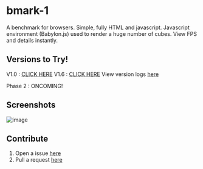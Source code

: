 # bmark-1
A benchmark for browsers. Simple, fully HTML and javascript. Javascript environment (Babylon.js) used to render a huge number of cubes. View FPS and details instantly.

## Versions to Try! 
V1.0 : [CLICK HERE](https://dev1012-lzh.github.io/bmark-1/v1.0/index.html)
V1.6 : [CLICK HERE](https://dev1012-lzh.github.io/bmark-1/index.html)
View version logs [here](./vlogs.md)

Phase 2 : ONCOMING!

## Screenshots
![image](https://github.com/user-attachments/assets/1be826af-179d-448c-a8e3-a35ceb9f1374)
## Contribute
1. Open a issue [here](https://github.com/dev1012-lzh/bmark-1/issues)
2. Pull a request [here](https://github.com/dev1012-lzh/bmark-1/pulls)



